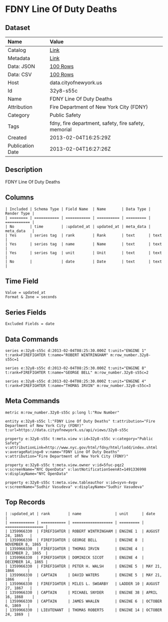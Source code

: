 # FDNY Line Of Duty Deaths

## Dataset

| Name | Value |
| :--- | :---- |
| Catalog | [Link](https://catalog.data.gov/dataset/fdny-line-of-duty-deaths-9afb2) |
| Metadata | [Link](https://data.cityofnewyork.us/api/views/32y8-s55c) |
| Data: JSON | [100 Rows](https://data.cityofnewyork.us/api/views/32y8-s55c/rows.json?max_rows=100) |
| Data: CSV | [100 Rows](https://data.cityofnewyork.us/api/views/32y8-s55c/rows.csv?max_rows=100) |
| Host | data.cityofnewyork.us |
| Id | 32y8-s55c |
| Name | FDNY Line Of Duty Deaths |
| Attribution | Fire Department of New York City (FDNY) |
| Category | Public Safety |
| Tags | fdny, fire department, safety, fire safety, memorial |
| Created | 2013-02-04T16:25:29Z |
| Publication Date | 2013-02-04T16:27:26Z |

## Description

FDNY Line Of Duty Deaths

## Columns

```ls
| Included | Schema Type | Field Name  | Name       | Data Type | Render Type |
| ======== | =========== | =========== | ========== | ========= | =========== |
| No       | time        | :updated_at | updated_at | meta_data | meta_data   |
| Yes      | series tag  | rank        | Rank       | text      | text        |
| Yes      | series tag  | name        | Name       | text      | text        |
| Yes      | series tag  | unit        | Unit       | text      | text        |
| No       |             | date        | Date       | text      | text        |
```

## Time Field

```ls
Value = updated_at
Format & Zone = seconds
```

## Series Fields

```ls
Excluded Fields = date
```

## Data Commands

```ls
series e:32y8-s55c d:2013-02-04T08:25:30.000Z t:unit="ENGINE 1" t:rank=FIREFIGHTER t:name="ROBERT WINTRINGHAM" m:row_number.32y8-s55c=1

series e:32y8-s55c d:2013-02-04T08:25:30.000Z t:unit="ENGINE 8" t:rank=FIREFIGHTER t:name="GEORGE BELL" m:row_number.32y8-s55c=2

series e:32y8-s55c d:2013-02-04T08:25:30.000Z t:unit="ENGINE 4" t:rank=FIREFIGHTER t:name="THOMAS IRVIN" m:row_number.32y8-s55c=3
```

## Meta Commands

```ls
metric m:row_number.32y8-s55c p:long l:"Row Number"

entity e:32y8-s55c l:"FDNY Line Of Duty Deaths" t:attribution="Fire Department of New York City (FDNY)" t:url=https://data.cityofnewyork.us/api/views/32y8-s55c

property e:32y8-s55c t:meta.view v:id=32y8-s55c v:category="Public Safety" v:attributionLink=http://www.nyc.gov/html/fdny/html/lodd/index.shtml v:averageRating=0 v:name="FDNY Line Of Duty Deaths" v:attribution="Fire Department of New York City (FDNY)"

property e:32y8-s55c t:meta.view.owner v:id=5fuc-pqz2 v:screenName="NYC OpenData" v:lastNotificationSeenAt=1491336998 v:displayName="NYC OpenData"

property e:32y8-s55c t:meta.view.tableauthor v:id=syvn-4vgv v:screenName="Sudhir Vasudeva" v:displayName="Sudhir Vasudeva"
```

## Top Records

```ls
| :updated_at | rank        | name               | unit      | date              | 
| =========== | =========== | ================== | ========= | ================= | 
| 1359966330  | FIREFIGHTER | ROBERT WINTRINGHAM | ENGINE 1  | AUGUST 24, 1865   | 
| 1359966330  | FIREFIGHTER | GEORGE BELL        | ENGINE 8  | NOVEMBER 8, 1865  | 
| 1359966330  | FIREFIGHTER | THOMAS IRVIN       | ENGINE 4  | DECEMBER 2, 1865  | 
| 1359966330  | FIREFIGHTER | DOMINICK SICOT     | ENGINE 4  | DECEMBER 14, 1865 | 
| 1359966330  | FIREFIGHTER | PETER H. WALSH     | ENGINE 5  | MAY 21, 1866      | 
| 1359966330  | CAPTAIN     | DAVID WATERS       | ENGINE 5  | MAY 21, 1866      | 
| 1359966330  | FIREFIGHTER | MILES L. SWOARBY   | LADDER 10 | AUGUST 27, 1867   | 
| 1359966330  | CAPTAIN     | MICHAEL SNYDER     | ENGINE 38 | APRIL 16, 1868    | 
| 1359966330  | CAPTAIN     | JAMES WHALEN       | ENGINE 6  | OCTOBER 6, 1869   | 
| 1359966330  | LIEUTENANT  | THOMAS ROBERTS     | ENGINE 14 | OCTOBER 24, 1869  | 
```